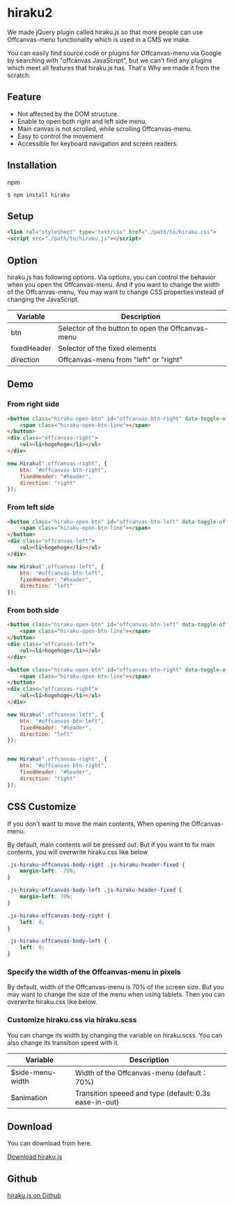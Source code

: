 # hiraku2

We made jQuery plugin called hiraku.js so that more people can use Offcanvas-menu functionality which is used in a CMS we make.

You can easily find source code or plugins for Offcanvas-menu via Google by searching with "offcanvas JavaScript", but we can't find any plugins which meet all features that hiraku.js has. That's Why we made it from the scratch.

## Feature

- Not affected by the DOM structure.
- Enable to open both right and left side menu.
- Main canvas is not scrolled, while scrolling Offcanvas-menu.
- Easy to control the movement
- Accessible for keyboard navigation and screen readers.

## Installation

npm

```
$ npm install hiraku
```

## Setup

```html
<link rel="stylesheet" type="text/css" href="./path/to/hiraku.css">
<script src="./path/to/hiraku.js"></script>
```

## Option
hiraku.js has following options. Via options, you can control the behavior when you open the Offcanvas-menu.
And if you want to change the width of the Offcanvas-menu, You may want to change CSS properties instead of changing the JavaScript.

| Variable | Description |
|-----------|----------------------------------------------------------------|
| btn       | Selector of the button to open the Offcanvas-menu |
| fixedHeader | Selector of the fixed elements |
| direction | Offcanvas-menu from "left" or "right" |

## Demo

### From right side
```html
<button class="hiraku-open-btn" id="offcanvas-btn-right" data-toggle-offcanvas="#js-hiraku-offcanvas-1">
	<span class="hiraku-open-btn-line"></span>
</button>
<div class="offcanvas-right">
	<ul><li>hogehoge</li></ul>
</div>
```

```js
new Hiraku(".offcanvas-right", {
	btn: "#offcanvas-btn-right",
	fixedHeader: "#header",
	direction: "right"
});
```
### From left side

```html
<button class="hiraku-open-btn" id="offcanvas-btn-left" data-toggle-offcanvas="#js-hiraku-offcanvas-1">
	<span class="hiraku-open-btn-line"></span>
</button>
<div class="offcanvas-left">
	<ul><li>hogehoge</li></ul>
</div>
```

```js
new Hiraku(".offcanvas-left", {
	btn: "#offcanvas-btn-left",
	fixedHeader: "#header",
	direction: "left"
});
```
### From both side

```html
<button class="hiraku-open-btn" id="offcanvas-btn-left" data-toggle-offcanvas="#js-hiraku-offcanvas-1">
	<span class="hiraku-open-btn-line"></span>
</button>
<div class="offcanvas-left">
	<ul><li>hogehoge</li></ul>
</div>

<button class="hiraku-open-btn" id="offcanvas-btn-right" data-toggle-offcanvas="#js-hiraku-offcanvas-1">
	<span class="hiraku-open-btn-line"></span>
</button>
<div class="offcanvas-right">
	<ul><li>hogehoge</li></ul>
</div>
```

```js
new Hiraku(".offcanvas-left", {
	btn: "#offcanvas-btn-left",
	fixedHeader: "#header",
	direction: "left"
});


new Hiraku(".offcanvas-right", {
	btn: "#offcanvas-btn-right",
	fixedHeader: "#header",
	direction: "right"
});
```


## CSS Customize

If you don't want to move the main contents, When opening the Offcanvas-menu.

By default, main contents will be pressed out. But if you want to fix main contents, you will overwrite hiraku.css like below

```css
.js-hiraku-offcanvas-body-right .js-hiraku-header-fixed {
	margin-left: -70%;
}

.js-hiraku-offcanvas-body-left .js-hiraku-header-fixed {
	margin-left: 70%;
}

.js-hiraku-offcanvas-body-right {
	left: 0;
}

.js-hiraku-offcanvas-body-left {
	left: 0;
}
```


### Specify the width of the Offcanvas-menu in pixels

By default, width of the Offcanvas-menu is 70% of the screen size. But you may want to change the size of the menu when using tablets. Then you can overwrite hiraku.css like below.


### Customize hiraku.css via hiraku.scss

You can change its width by changing the variable on hiraku.scss. You can also change its transition speed with it.

| Variable | Description |
|-----------|----------------------------------------------------------------|
| $side-menu-width | Width of the Offcanvas-menu (default： 70%) |
| $animation | Transition speeed and type (default: 0.3s ease-in-out) |

## Download

You can download from here.

[Download hiraku.js](http://github.com/appleple/hiraku2/archive/master.zip)

## Github

[hiraku.js on Github](http://github.com/appleple/hiraku2)
